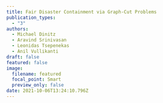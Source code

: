 ```yaml
---
title: Fair Disaster Containment via Graph-Cut Problems
publication_types:
  - "3"
authors:
  - Michael Dinitz
  - Aravind Srinivasan
  - Leonidas Tsepenekas
  - Anil Vullikanti
draft: false
featured: false
image:
  filename: featured
  focal_point: Smart
  preview_only: false
date: 2021-10-06T13:24:10.796Z
---
```

